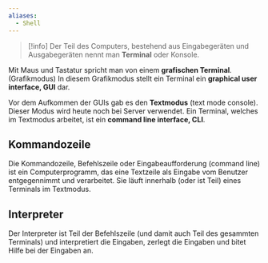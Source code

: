 ```yaml
---
aliases:
  - Shell
---
```

>[!info]
>Der Teil des Computers, bestehend aus Eingabegeräten und Ausgabegeräten nennt man **Terminal** oder Konsole.

Mit Maus und Tastatur spricht man von einem **grafischen Terminal**. (Grafikmodus) In diesem Grafikmodus stellt ein Terminal ein **graphical user interface, GUI** dar.

Vor dem Aufkommen der GUIs gab es den **Textmodus** (text mode console).
Dieser Modus wird heute noch bei Server verwendet.
Ein Terminal, welches im Textmodus arbeitet, ist ein **command line interface, CLI**.

## Kommandozeile
Die Kommandozeile, Befehlszeile oder Eingabeaufforderung (command line) ist ein Computerprogramm, das eine Textzeile als Eingabe vom Benutzer entgegennimmt und verarbeitet.
Sie läuft innerhalb (oder ist Teil) eines Terminals im Textmodus.

## Interpreter
Der Interpreter ist Teil der Befehlszeile (und damit auch Teil des gesammten Terminals) und interpretiert die Eingaben, zerlegt die Eingaben und bitet Hilfe bei der Eingaben an.
